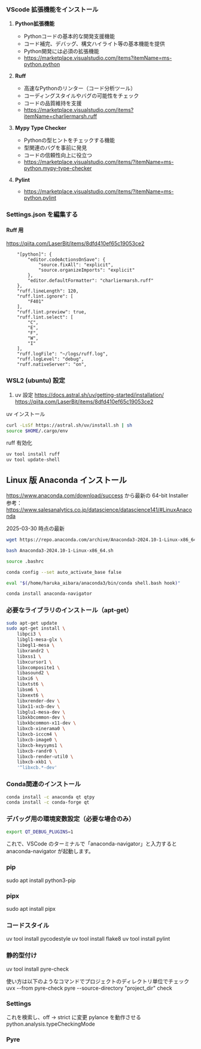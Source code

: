 ### VScode 拡張機能をインストール

1. **Python拡張機能**
   - Pythonコードの基本的な開発支援機能
   - コード補完、デバッグ、構文ハイライト等の基本機能を提供
   - Python開発には必須の拡張機能
   - https://marketplace.visualstudio.com/items?itemName=ms-python.python

2. **Ruff**
   - 高速なPythonのリンター（コード分析ツール）
   - コーディングスタイルやバグの可能性をチェック
   - コードの品質維持を支援
   - https://marketplace.visualstudio.com/items?itemName=charliermarsh.ruff

3. **Mypy Type Checker**
   - Pythonの型ヒントをチェックする機能
   - 型関連のバグを事前に発見
   - コードの信頼性向上に役立つ
   - https://marketplace.visualstudio.com/items/?itemName=ms-python.mypy-type-checker

4. **Pylint**
   - https://marketplace.visualstudio.com/items/?itemName=ms-python.pylint

### Settings.json を編集する

#### Ruff 用
https://qiita.com/LaserBit/items/8dfd410ef65c19053ce2
```
    "[python]": {
        "editor.codeActionsOnSave": {
            "source.fixAll": "explicit",
            "source.organizeImports": "explicit"
        },
        "editor.defaultFormatter": "charliermarsh.ruff"
    },
    "ruff.lineLength": 120,
    "ruff.lint.ignore": [
        "F401"
    ],
    "ruff.lint.preview": true,
    "ruff.lint.select": [
        "C",
        "E",
        "F",
        "W",
        "I"
    ],
    "ruff.logFile": "~/logs/ruff.log",
    "ruff.logLevel": "debug",
    "ruff.nativeServer": "on",
```

### WSL2 (ubuntu) 設定

1. uv 設定
https://docs.astral.sh/uv/getting-started/installation/
https://qiita.com/LaserBit/items/8dfd410ef65c19053ce2

uv インストール
```bash
curl -LsSf https://astral.sh/uv/install.sh | sh
source $HOME/.cargo/env
```

ruff 有効化
```bash
uv tool install ruff
uv tool update-shell
```

## Linux 版 Anaconda インストール
https://www.anaconda.com/download/success から最新の 64-bit Installer
参考：https://www.salesanalytics.co.jp/datascience/datascience141/#LinuxAnaconda

2025-03-30 時点の最新

```bash
wget https://repo.anaconda.com/archive/Anaconda3-2024.10-1-Linux-x86_64.sh

bash Anaconda3-2024.10-1-Linux-x86_64.sh

source .bashrc

conda config --set auto_activate_base false

eval "$(/home/haruka_aibara/anaconda3/bin/conda shell.bash hook)" 

conda install anaconda-navigator
```

### 必要なライブラリのインストール（apt-get）
```bash
sudo apt-get update
sudo apt-get install \
    libpci3 \
    libgl1-mesa-glx \
    libegl1-mesa \
    libxrandr2 \
    libxss1 \
    libxcursor1 \
    libxcomposite1 \
    libasound2 \
    libxi6 \
    libxtst6 \
    libsm6 \
    libxext6 \
    libxrender-dev \
    libx11-xcb-dev \
    libglu1-mesa-dev \
    libxkbcommon-dev \
    libxkbcommon-x11-dev \
    libxcb-xinerama0 \
    libxcb-icccm4 \
    libxcb-image0 \
    libxcb-keysyms1 \
    libxcb-randr0 \
    libxcb-render-util0 \
    libxcb-xkb1 \
    '^libxcb.*-dev'
```

### Conda関連のインストール
```bash
conda install -c anaconda qt qtpy
conda install -c conda-forge qt
```

### デバッグ用の環境変数設定（必要な場合のみ）
```bash
export QT_DEBUG_PLUGINS=1
```

これで、VSCode のターミナルで「anaconda-navigator」と入力すると
anaconda-navigator が起動します。

### pip
sudo apt install python3-pip

### pipx
sudo apt install pipx

### コードスタイル
uv tool install pycodestyle
uv tool install flake8
uv tool install pylint

### 静的型付け
uv tool install pyre-check

使い方は以下のようなコマンドでプロジェクトのディレクトリ単位でチェック
uvx --from pyre-check pyre --source-directory "project_dir" check

### Settings
これを検索し、off -> strict に変更 pylance を動作させる
python.analysis.typeCheckingMode

### Pyre

